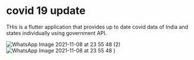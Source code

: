 # covid 19 update

THis is a flutter application that provides up to date covid data of India and states individually using
government API. 

![WhatsApp Image 2021-11-08 at 23 55 48 (2)](https://user-images.githubusercontent.com/25640640/140798174-4845b89c-beae-4bc1-ad28-ef78d226cd57.jpeg)
![WhatsApp Image 2021-11-08 at 23 55 48](https://user-images.githubusercontent.com/25640640/140797796-fc0f660c-9471-4132-af99-d336f9bc0457.jpeg)
)
